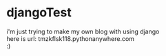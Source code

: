 # djangoTest
i'm just trying to make my own blog with using django  
here is url: tmzkflsk118.pythonanywhere.com  
:)
